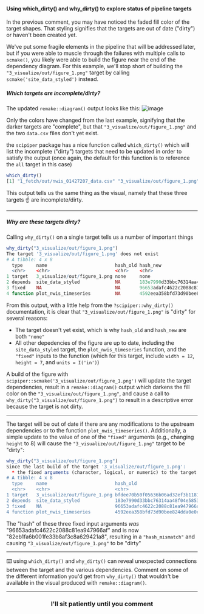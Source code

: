#### Using which_dirty() and why_dirty() to explore status of pipeline targets

In the previous comment, you may have noticed the faded fill color of the target shapes. That styling signifies that the targets are out of date ("dirty") or haven't been created yet. 

We've put some fragile elements in the pipeline that will be addressed later, but if you were able to muscle through the failures with multiple calls to `scmake()`, you likely were able to build the figure near the end of the dependency diagram. For this example, we'll stop short of building the `"3_visualize/out/figure_1.png"` target by calling `scmake('site_data_styled')` instead. 

##### Which targets are incomplete/dirty?

The updated `remake::diagram()` output looks like this:
![image](https://user-images.githubusercontent.com/2349007/82731263-29b14900-9ccb-11ea-81ad-a35fedd09be2.png)

Only the colors have changed from the last example, signifying that the darker targets are "complete", but that `"3_visualize/out/figure_1.png"` and the two `data.csv` files don't yet exist. 

the `scipiper` package has a nice function called `which_dirty()` which will list the incomplete ("dirty") targets that need to be updated in order to satisfy the output (once again, the default for this function is to reference the `all` target in this case)

```r
which_dirty()
[1] "1_fetch/out/nwis_01427207_data.csv" "3_visualize/out/figure_1.png"       "all"                
```
This output tells us the same thing as the visual, namely that these three targets :point_up: are incomplete/dirty. 

---

##### Why are these targets dirty?

Calling `why_dirty()` on a single target tells us a number of important things
```r
why_dirty("3_visualize/out/figure_1.png")
The target '3_visualize/out/figure_1.png' does not exist
# A tibble: 4 x 8
  type     name                         hash_old hash_new                         hash_mismatch dirty dirty_by_descent current
  <chr>    <chr>                        <chr>    <chr>                            <lgl>         <lgl> <lgl>            <lgl>  
1 target   3_visualize/out/figure_1.png none     none                             FALSE         TRUE  FALSE            FALSE  
2 depends  site_data_styled             NA       183e7990d33bbc76314aa48f04e58531 NA            FALSE FALSE            TRUE   
3 fixed    NA                           NA       96653adafc4622c2088c81ea947966af NA            FALSE FALSE            TRUE   
4 function plot_nwis_timeseries         NA       4592eea358bfd73d90bee824dda0e0c7 NA            FALSE FALSE            TRUE   
```

From this output, with a little help from the `?scipiper::why_dirty()` documentation, it is clear that `"3_visualize/out/figure_1.png"` is "dirty" for several reasons:
- The target doesn't yet exist, which is why `hash_old` and `hash_new` are both `"none"`
- All other depedencies of the figure are up to date, including the `site_data_styled` target, the `plot_nwis_timeseries` function, and the `"fixed"` inputs to the function (which for this target, include `width = 12`, `height = 7`, and `units = I('in')`)

A build of the figure with `scipiper::scmake('3_visualize/out/figure_1.png')` will update the target dependencies, result in a `remake::diagram()` output which darkens the fill color on the `"3_visualize/out/figure_1.png"`, and cause a call to `why_dirty("3_visualize/out/figure_1.png")` to result in a descriptive error because the target is not dirty. 

---

The target will be out of date if there are any modifications to the upstream dependencies or to the function `plot_nwis_timeseries()`. Additionally, a simple update to the value of one of the `"fixed"` arguments (e.g., changing `height` to 8) will cause the `"3_visualize/out/figure_1.png"` target to be "dirty":
```r
why_dirty("3_visualize/out/figure_1.png")
Since the last build of the target '3_visualize/out/figure_1.png':
  * the fixed arguments (character, logical, or numeric) to the target's command have changed
# A tibble: 4 x 8
  type     name                         hash_old                         hash_new                         hash_mismatch dirty dirty_by_descent current
  <chr>    <chr>                        <chr>                            <chr>                            <lgl>         <lgl> <lgl>            <lgl>  
1 target   3_visualize/out/figure_1.png bfdee70b50f05636b06ad32ef3b11810 bfdee70b50f05636b06ad32ef3b11810 FALSE         TRUE  FALSE            FALSE  
2 depends  site_data_styled             183e7990d33bbc76314aa48f04e58531 183e7990d33bbc76314aa48f04e58531 FALSE         FALSE FALSE            TRUE   
3 fixed    NA                           96653adafc4622c2088c81ea947966af 82eb1fa6b001fe33b8af3c8a629421a8 TRUE          FALSE FALSE            TRUE   
4 function plot_nwis_timeseries         4592eea358bfd73d90bee824dda0e0c7 4592eea358bfd73d90bee824dda0e0c7 FALSE         FALSE FALSE            TRUE 
```

The "hash" of these three fixed input arguments _was_ "96653adafc4622c2088c81ea947966af" and is now "82eb1fa6b001fe33b8af3c8a629421a8", resulting in a `"hash_mismatch"` and causing `"3_visualize/out/figure_1.png"` to be "dirty"

---

:keyboard: using `which_dirty()` and `why_dirty()` can reveal unexpected connections between the target and the various dependencies. Comment on some of the different information you'd get from `why_dirty()` that wouldn't be available in the visual produced with `remake::diagram()`.

<hr>
<h3 align="center">I'll sit patiently until you comment</h3>
